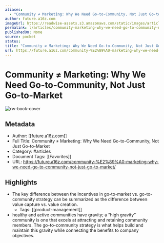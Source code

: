 ```yaml
---
aliases:
  - "Community ≠ Marketing: Why We Need Go-to-Community, Not Just Go-to-Market"
author: future.a16z.com
imageUrl: https://readwise-assets.s3.amazonaws.com/static/images/article1.be68295a7e40.png
permalink: l/articles/community-marketing-why-we-need-go-to-community-not-just-go-to-market
publishedOn: None
source: pocket
status: 
title: "Community ≠ Marketing: Why We Need Go-to-Community, Not Just Go-to-Market"
url: https://future.a16z.com/community-%E2%89%A0-marketing-why-we-need-go-to-community-not-just-go-to-market/
---
```

# Community ≠ Marketing: Why We Need Go-to-Community, Not Just Go-to-Market

![rw-book-cover](https://readwise-assets.s3.amazonaws.com/static/images/article1.be68295a7e40.png)

## Metadata

- Author: [[future.a16z.com]]
- Full Title: Community ≠ Marketing: Why We Need Go-to-Community, Not Just Go-to-Market
- Category: #articles
- Document Tags: [[Favorites]]
- URL: https://future.a16z.com/community-%E2%89%A0-marketing-why-we-need-go-to-community-not-just-go-to-market/

## Highlights

- The key difference between the incentives in go-to-market vs. go-to-community strategy can be summarized as the difference between value capture vs. value creation.
    - Tags: [[product-management]]
- healthy and active communities have gravity; a “high gravity” community is one that excels at attracting and retaining community members. The go-to-community strategy is what helps build and maintain this gravity while connecting the benefits to company objectives.
